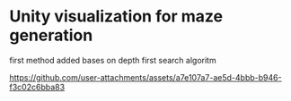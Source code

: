 # Unity visualization for maze generation

first method added bases on depth first search algoritm


https://github.com/user-attachments/assets/a7e107a7-ae5d-4bbb-b946-f3c02c6bba83

